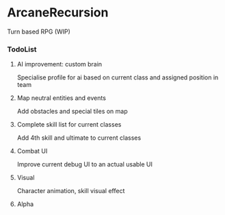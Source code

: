 # ArcaneRecursion
Turn based RPG (WIP)


### TodoList

1. AI improvement: custom brain

   Specialise profile for ai based on current class and assigned position in team

2. Map neutral entities and events

   Add obstacles and special tiles on map

3. Complete skill list for current classes

   Add 4th skill and ultimate to current classes

4. Combat UI

   Improve current debug UI to an actual usable UI

5. Visual

   Character animation, skill visual effect

6. Alpha
